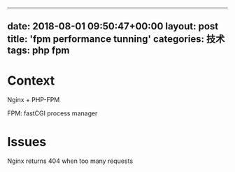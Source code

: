 

---
date: 2018-08-01 09:50:47+00:00
layout: post
title: 'fpm performance tunning'
categories: 技术 
tags:  php fpm 
---


# Context

Nginx + PHP-FPM 

FPM: fastCGI process manager 

# Issues 

Nginx returns 404 when too many requests

